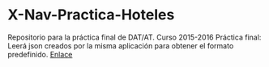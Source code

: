 # X-Nav-Practica-Hoteles
Repositorio para la práctica final de DAT/AT. Curso 2015-2016
Práctica final:
  Leerá json creados por la misma aplicación para obtener el formato predefinido.
  <a href=http://isolanilla.github.io/X-Nav-Practica-Hoteles/alojamientos.html> Enlace </a>
